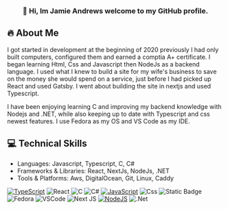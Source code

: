 
<h3 align="center" > 👋 Hi, Im Jamie Andrews welcome to my GitHub profile.</h3>

## :fire: About Me
I got started in development at the beginning of 2020 previously I had only built computers, configured them and earned a comptia A+ certificate. I began learning Html, Css and Javascript then NodeJs as a backend language. I used what I knew to build a site for my wife's business to save on the money she would spend on a service, just before I had picked up React and used Gatsby. I went about building the site in nextjs and used Typescript.

I have been enjoying learning C and improving my backend knowledge with Nodejs and .NET, while also keeping up to date with Typescript and css newest features. I use Fedora as my OS and VS Code as my IDE.

## :computer: Technical Skills
- Languages: Javascript, Typescript, C, C# 
- Frameworks & Libraries: React, NextJs, NodeJs, .NET
- Tools & Platforms: Aws, DigitalOcean, Git, Linux, Caddy

[![TypeScript](https://img.shields.io/badge/Typescript-%23007ACC.svg?style=for-the-badge&logo=typescript&logoColor=white)](https://typescriptlang.org)
![React](https://img.shields.io/badge/React-%2320232a.svg?style=for-the-badge&logo=react&logoColor=%2361DAFB)
![C](https://img.shields.io/badge/C-blue?style=for-the-badge&logo=c)
![C#](https://img.shields.io/badge/C%23-%23239120.svg?style=for-the-badge&logo=csharp&logoColor=white)
[![JavaScript](https://img.shields.io/badge/Javascript--F7DF1E?style=for-the-badge&logo=javascript)](https://www.javascript.com/)
![Css](https://img.shields.io/badge/Css-blue?style=for-the-badge&logo=css)
![Static Badge](https://img.shields.io/badge/Html-red?style=for-the-badge&logo=html5&logoColor=white)
![Fedora](https://img.shields.io/badge/Fedora-294172?style=for-the-badge&logo=fedora&logoColor=white)
![VSCode](https://img.shields.io/badge/VS%20Code-blue?style=for-the-badge)
![Next JS](https://img.shields.io/badge/Next-black?style=for-the-badge&logo=next.js&logoColor=white)
[![NodeJS](https://img.shields.io/badge/node.js-6DA55F?style=for-the-badge&logo=node.js&logoColor=white)](https://nodejs.org/en)
![.Net](https://img.shields.io/badge/.NET-5C2D91?style=for-the-badge&logo=.net&logoColor=white)

<!--
**Jamie-Andrews1/Jamie-Andrews1** is a ✨ _special_ ✨ repository because its `README.md` (this file) appears on your GitHub profile.

Here are some ideas to get you started:

- 🔭 I’m currently working on ...
- 🌱 I’m currently learning ...
- 👯 I’m looking to collaborate on ...s
- 🤔 I’m looking for help with ...
- 💬 Ask me about ...
- 📫 How to reach me: ...
- 😄 Pronouns: ...
- ⚡ Fun fact: ...
-->
